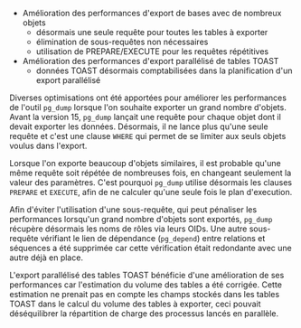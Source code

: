 <!--
Les sources pour ce sujet sont :

* https://git.postgresql.org/gitweb/?p=postgresql.git;a=commit;h=989596152
* https://git.postgresql.org/gitweb/?p=postgresql.git;a=commit;h=be85727a3
* https://git.postgresql.org/gitweb/?p=postgresql.git;a=commit;h=d5e8930f5

et
* https://git.postgresql.org/gitweb/?p=postgresql.git;a=commit;h=65aaed22a

-->

<div class="slide-content">

  * Amélioration des performances d'export de bases avec de nombreux objets
    + désormais une seule requête pour toutes les tables à exporter
    + élimination de sous-requêtes non nécessaires
    + utilisation de PREPARE/EXECUTE pour les requêtes répétitives
  * Amélioration des performances d'export parallélisé de tables TOAST
    + données TOAST désormais comptabilisées dans la planification d'un export
    parallélisé

</div>


<div class="notes">

Diverses optimisations ont été apportées pour améliorer les performances de 
l'outil `pg_dump` lorsque l'on souhaite exporter un grand nombre d'objets. 
Avant la version 15, `pg_dump` lançait une requête pour chaque objet dont il 
devait exporter les données. Désormais, il ne lance plus qu'une seule requête 
et c'est une clause `WHERE` qui permet de se limiter aux seuls objets voulus 
dans l'export.

Lorsque l'on exporte beaucoup d'objets similaires, il est probable qu'une même 
requête soit répétée de nombreuses fois, en changeant seulement la valeur des 
paramètres. C'est pourquoi `pg_dump` utilise désormais les clauses `PREPARE` et 
`EXECUTE`, afin de ne calculer qu'une seule fois le plan d'execution.

Afin d'éviter l'utilisation d'une sous-requête, qui peut pénaliser les 
performances lorsqu'un grand nombre d'objets sont exportés, `pg_dump` récupère 
désormais les noms de rôles via leurs OIDs. Une autre sous-requête vérifiant
le lien de dépendance (`pg_depend`) entre relations et séquences a été supprimée 
car cette vérification était redondante avec une autre déjà en place.

L'export parallélisé des tables TOAST bénéficie d'une amélioration de ses 
performances car l'estimation du volume des tables a été corrigée. Cette 
estimation ne prenait pas en compte les champs stockés dans les tables TOAST 
dans le calcul du volume des tables à exporter, ceci pouvait déséquilibrer la 
répartition de charge des processus lancés en parallèle.


<!-- Note
* une seule requête pour toutes les tables à exporter
  + utilisation de la fonction unnest() => d'où la fin de support < 9.2
* Utilisation de PREPARE/EXECUTE pour les requêtes répétitives de pg_dump.
* élimination des la sous requête SELECT pour username_subquery


Évitez les requêtes par objet dans les chemins critiques en termes de performances dans pg_dump.

Au lieu de lancer une requête secondaire de collecte de données contre
chaque table à exporter, lancer une seule requête, avec une clause WHERE
limitant son application aux seules tables à exporter.
De même pour les index, les contraintes et les déclencheurs.

Avant, on allait chercher les données table par table sur les fichiers.
Désormais `pg_dump` ne lance qu'une requête, en filtrant les tables souhaitées 
dans une clause WHERE

Also drop an entirely unnecessary sub-SELECT to check on the
pg_depend status of a sequence relation: we already have a
LEFT JOIN to fetch the row of interest in the FROM clause.
!-->
</div>
